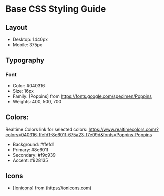 # Base CSS Styling Guide

## Layout

- Desktop: 1440px
- Mobile: 375px

## Typography

### Font

- Color: #040316
- Size: 16px
- Family: [Poppins] from https://fonts.google.com/specimen/Poppins
- Weights: 400, 500, 700

## Colors:

Realtime Colors link for selected colors: https://www.realtimecolors.com/?colors=040316-ffefd1-8e601f-675a23-f7e09d&fonts=Poppins-Poppins

- Background: #ffefd1
- Primary: #8e601f
- Secondary: #f9c939
- Accent: #928135

## Icons

- [Ionicons] from (https://ionicons.com)
